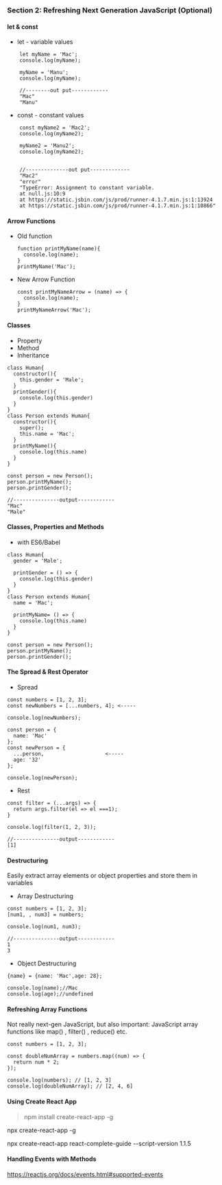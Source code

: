 ### Section 2: Refreshing Next Generation JavaScript (Optional)
#### let & const
* let - variable values

```
    let myName = 'Mac';
    console.log(myName);

    myName = 'Manu';
    console.log(myName);

    //--------out put------------
    "Mac"
    "Manu"

```
* const - constant values

```
    const myName2 = 'Mac2';
    console.log(myName2);

    myName2 = 'Manu2';
    console.log(myName2);


    //--------------out put-------------
    "Mac2"
    "error"
    "TypeError: Assignment to constant variable.
    at null.js:10:9
    at https://static.jsbin.com/js/prod/runner-4.1.7.min.js:1:13924
    at https://static.jsbin.com/js/prod/runner-4.1.7.min.js:1:10866"
  ```


#### Arrow Functions
* Old function

  ```
  function printMyName(name){
    console.log(name);
  }
  printMyName('Mac');
  ```
* New Arrow Function

  ```
  const printMyNameArrow = (name) => {
    console.log(name);
  }
  printMyNameArrow('Mac');
  ```

#### Classes
* Property
* Method
* Inheritance

```
class Human{
  constructor(){
    this.gender = 'Male';
  }
  printGender(){
    console.log(this.gender)
  }
}
class Person extends Human{
  constructor(){
    super();
    this.name = 'Mac';
  }
  printMyName(){
    console.log(this.name)
  }
}

const person = new Person();
person.printMyName();
person.printGender();

//---------------output------------
"Mac"
"Male"
```
#### Classes, Properties and Methods
* with ES6/Babel

```
class Human{
  gender = 'Male';  

  printGender = () => {
    console.log(this.gender)
  }
}
class Person extends Human{   
  name = 'Mac';

  printMyName= () => {
    console.log(this.name)
  }
}

const person = new Person();
person.printMyName();
person.printGender();
```

####  The Spread & Rest Operator
* Spread

```
const numbers = [1, 2, 3];
const newNumbers = [...numbers, 4]; <-----

console.log(newNumbers);

const person = {
  name: 'Mac'
};
const newPerson = {
  ...person,                    <-----
  age: '32'
};

console.log(newPerson);

```


* Rest

```
const filter = (...args) => {
  return args.filter(el => el ===1);
}

console.log(filter(1, 2, 3));

//---------------output------------
[1]
```

#### Destructuring
Easily extract array elements or object properties and store them in variables

* Array Destructuring

```
const numbers = [1, 2, 3];
[num1, , num3] = numbers;

console.log(num1, num3);

//---------------output------------
1
3
```
* Object Destructuring

```
{name} = {name: 'Mac',age: 28};

console.log(name);//Mac
console.log(age);//undefined
```

#### Refreshing Array Functions
Not really next-gen JavaScript, but also important: JavaScript array functions like map() , filter() , reduce()  etc.
```
const numbers = [1, 2, 3];

const doubleNumArray = numbers.map((num) => {
  return num * 2;
});

console.log(numbers); // [1, 2, 3]
console.log(doubleNumArray); // [2, 4, 6]
```


#### Using Create React App
>npm install create-react-app -g

npx create-react-app  -g

npx create-react-app react-complete-guide --script-version 1.1.5


####  Handling Events with Methods
https://reactjs.org/docs/events.html#supported-events
